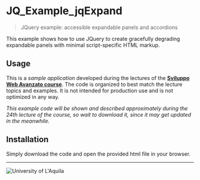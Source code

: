 # JQ_Example_jqExpand
> JQuery example: accessible expandable panels and accordions

This example shows how to use JQuery to create gracefully degrading expandable panels with minimal script-specific HTML markup.

## Usage

This is a *sample application* developed during the lectures of the  [**Sviluppo Web Avanzato course**](https://sviluppowebavanzato-univaq.github.io). The code is organized to best match the lecture topics and examples. It is not intended for production use and is not optimized in any way. 

*This example code will be shown and described approximately during the 24th lecture of the course, so wait to download it, since it may get updated in the meanwhile.*

## Installation

Simply download the code and open the provided html file in your browser.

 
---

![University of L'Aquila](https://www.disim.univaq.it/skins/aqua/img/logo2021-2.png)
